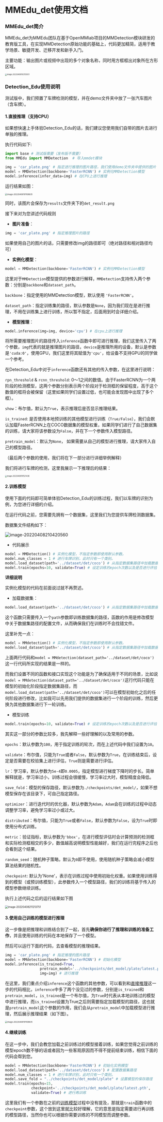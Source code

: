 # MMEdu_det使用文档
### MMEdu_det简介

MMEdu_det为MMEdu团队在基于OpenMMlab项目的MMDetection模块研发的教育版工具，在实现MMDetection原始功能的基础上，代码更加精简，适用于教学场景、敏捷开发、迁移开发和新手入门。

主要功能：输出图片或视频中出现的多个对象名称，同时用方框框出对象所在方形区域。

<img src="C:\Users\Jx_G\Desktop\mmedu_base\mmedu_base\tutorials\imgs\image-20220408192155931.png" alt="image-20220408192155931" style="zoom:40%;" />

### Detection_Edu使用说明

测试版中，我们预置了车牌检测的模型，并在demo文件夹中放了一张汽车图片（含车牌）。

#### 1.直接推理（支持CPU）

如果想快速上手体验Detection_Edu的话，我们建议您使用我们自带的图片去进行单独的推理。


执行代码如下:

```python
import base # 测试版需要（发布版不需要）
from MMEdu import MMDetection  # 导入mmdet模块

img = 'car_plate.png' # 指定进行推理的图片路径，我们使用demo文件夹中提供的图片
model = MMDetection(backbone='FasterRCNN') # 实例化MMDetection模型
model.inference(infer_data=img) # 在CPU上进行推理
```

运行结果如图：

<img src="C:\Users\Jx_G\Desktop\mmedu_base\mmedu_base\tutorials\imgs\image-20220408191108835.png" alt="image-20220408191108835" style="zoom:45%;" />

同时，该图片会保存为`results`文件夹下的`det_result.png`

接下来对为您讲述代码规则

- **图片准备**：

```python
img = 'car_plate.png' # 指定推理图片的路径
```

如果使用自己的图片的话，只需要修改img的路径即可（绝对路径和相对路径均可）

- **实例化模型**：

```python
model = MMDetection(backbone='FasterRCNN') # 实例化MMDetection模型
```

这里对于`MMDetection`模型提供的参数进行解释，`MMDetection`支持传入两个参数：分别是`backbone`和`dataset_path`。

`backbone`：指定使用的MMDetection模型，默认使用 `'FasterRCNN'`。

`dataset_path`：指定训练集的路径，默认参数是`None`，因为我们现在是进行推理，不用在训练集上进行训练，所以暂不指定，后面用到时会详细介绍。

- **模型推理**：

```python
model.inference(img=img, device='cpu') # 在cpu上进行推理
```
将所需要推理图片的路径传入`inference`函数中即可进行推理，我们这里传入了两个参数，`img`代表的就是推理图片的路径，`device`是推理所用的设备，默认是参数是`'cuda:0'`，使用GPU，我们这里将其赋值为`'cpu'`，给设备不支持GPU的同学做一个参考。

在Detection_Edu中对于`inference`函数还有其他的传入参数，在这里进行说明：

`rpn_threshold` & `rcnn_threshold`: 0～1之间的数值。由于FasterRCNN为一个两阶段的检测模型，这两个参数分别表示两个阶段对于检测框的保留程度，高于这个数值的框将会被保留（这里如果同学们设置过低，也可能会发现图中出现了多个框）。

`show`：布尔值，默认为`True`，表示推理后是否显示推理结果。

`is_trained`: 是否使用本地预训练的其他模型进行训练（`True/False`），我们会默认加载FasterRCNN上在COCO数据集的模型权重，如果同学们进行了自己数据集的训练，请大家将该参数设为`False`，并在下一个参数传入模型路径。

`pretrain_model`：默认为`None`， 如果需要从自己的模型进行推理，请大家传入自己的模型路径。

（最后两个参数的使用，我们将在下一部分进行详细举例解释）

我们将进行车牌的检测，这里我展示一下推理后的结果：

<img src="C:\Users\Jx_G\Desktop\mmedu_base\mmedu_base\tutorials\imgs\image-20220408191521436.png" alt="image-20220408191521436" style="zoom:40%;" />

#### 2.训练模型

使用下面的代码即可简单体验Detection_Edu的训练过程，我们以车牌的识别为例，为您进行详细的介绍。


在运行代码之前，您需要先拥有一个数据集，这里我们为您提供车牌检测数据集。

数据集文件结构如下：

![image-20220408210420560](C:\Users\Jx_G\Desktop\mmedu_base\mmedu_base\tutorials\imgs\image-20220408210420560.png)

- 代码展示

~~~python
model = MMDetection() # 实例化模型，不指定参数即使用默认参数。
model.num_classes = 1 # 进行车牌识别，此时只有一个类别。
model.load_dataset(path='../dataset/det/coco') # 从指定数据集路径中加载数据
model.train(epochs=10, validate=True) # 设定训练的epoch次数以及是否进行评估
~~~


**详细说明**

实例化模型的代码在前面说过就不再赘述。

- 加载数据集：

~~~python
model.load_dataset(path='../dataset/det/coco') # 从指定数据集路径中加载数据
~~~

这个函数只需要传入一个`path`参数即训练数据集的路径，函数的作用是修改模型中关于数据集路径的配置文件，从而确保我们在训练时不会找错文件。

这里补充一点：

~~~python
model = MMdetection() # 实例化模型，不指定参数即使用默认参数。
model.load_dataset(path='../dataset/det/coco') # 从指定数据集路径中加载数据
~~~


上面两行代码和`model = MMdetection(dataset_path='../dataset/det/coco')`这一行代码所实现的结果是一样的。

而我们设置不同的函数和接口实现这个功能是为了确保适用于不同的场景，比如说`model = MMdetection(dataset_path='../dataset/det/coco')`这行代码只能在模型的初始化阶段指定数据集路径，而`model.load_dataset(path='../dataset/det/coco')`可以在模型初始化之后的任何阶段进行修改，比如我可以先用我们提供的数据集进行一个阶段的训练，然后更换为其他数据集进行下一轮训练。


- 模型训练

~~~python
model.train(epochs=10, validate=True) # 设定训练的epoch次数以及是否进行评估
~~~

其实这一部分的参数比较多，我先解释一些好理解的以及常用的参数。

`epochs`：默认参数为`100`，用于指定训练的轮次，而在上述代码中我们设置为`10`。

`validate`：布尔值，只能为`True`或者`False`，默认参数为`True`，在训练结束后，设定是否需要在校验集上进行评估，`True`则是需要进行评估。

`lr`：学习率，默认参数为`5e-4`即`0.0005`，指定模型进行梯度下降时的步长。简单解释就是，学习率过小，训练过程会很缓慢，学习率过大时，模型精度会降低。

`save_fold`：模型的保存路径，默认参数为`./checkpoints/det_model/`，如果不想模型保存在该目录下，可自己指定路径。

`optimizer`：进行迭代时的优化器，默认参数为`Adam`，`Adam`会在训练的过程中动态调整学习率，避免学习率过小或过大。

`distributed`：布尔值，只能为`True`或者`False`，默认参数为`False`，设为`True`时即使用分布式训练。

`metric`：验证指标，默认参数为`'bbox'`，在进行模型评估时会计算预测的检测框和实际检测框相交的多少，数值越高说明模型性能越好，我们在运行完程序之后也会看到这个结果。

`random_seed`：随机种子策略，默认为`0`即不使用，使用随机种子策略会减小模型算法结果的随机性。

`checkpoint`: 默认为'None'，表示在训练过程中使用初始化权重。如果使用训练得到的模型（或预训练模型），此参数传入一个模型路径，我们的训练将基于传入的模型参数继续训练。

执行上述代码之后的运行结果如下图

<img src="C:\Users\Jx_G\Desktop\mmedu_base\mmedu_base\tutorials\imgs\image-20220408211213751.png" alt="image-20220408211213751" style="zoom:60%;" />



#### 3.使用自己训练的模型进行推理

这一步像是把推理和训练结合到了一起，首先**确保你进行了推理和训练的准备工作**，并且使用训练的代码在本地保存了一个模型。

然后可以运行下面的代码，去查看模型的推理结果。

~~~python
img = 'car_plate.png' # 指定推理的图片路径
model = MMdetection(backbone='FasterRCNN') # 初始化模型
model.inference(is_trained=True,
                pretrain_model='../checkpoints/det_model/plate/latest.pth',
                img=img) # 进行推理
~~~

在这里，我们重点介绍`inference`这个函数的其他参数，可以看到和[直接推理](####1.直接推理)这一步的代码相比，`inference`中多了两个没见过的参数，分别是`is_trained`和`pretrain_model`，`is_trained`是一个布尔值，为`True`时代表从本地训练过的模型中进行推理，而`is_trained`设置为True之后则需要指定加载模型的路径，这也就是`pretrain_model`这个参数的作用，我们会从`pretrain_model`中加载模型进行推理，然后展示推理结果（如下图）。

<img src="C:\Users\Jx_G\Desktop\mmedu_base\mmedu_base\tutorials\imgs\image-20220408191108835.png" alt="image-20220408191108835" style="zoom:45%;" />


#### 4.继续训练

在这一步中，我们会教您加载之前训练过的模型接着训练，如果您觉得之前训练的模型epoch数不够的话或者因为一些客观原因而不得不提前结束训练，相信下面的代码会帮到您。

~~~python
model = MMdetection(backbone='FasterRCNN') # 初始化实例模型
model.load_dataset(path='../dataset/det/coco') # 配置数据集路径
model.num_classes = 1 # 进行车牌识别，此时只有一个类别。
model.save_fold = "../checkpoints/det_model/plate" # 设置模型的保存路径
model.train(epochs=15,
            checkpoint='../checkpoints/det_model/plate/latest.pth',
            validate=True) # 进行再训练
~~~

这里我们有一个参数在之前的[训练模型](####2.训练模型)过程中没有提及，那就是`train`函数中的`checkpoint`参数，这个放到这里就比较好理解，它的意思是指定需要进行再训练的模型路径，当然你也可以根据你需要训练的不同模型而调整参数。











